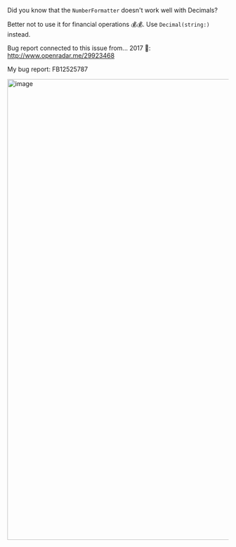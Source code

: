 Did you know that the `NumberFormatter` doesn't work well with Decimals? 

Better not to use it for financial operations 💰💰. Use `Decimal(string:)` instead. 

Bug report connected to this issue from... 2017 🤡: http://www.openradar.me/29923468

My bug report: FB12525787

<img width="1046" alt="image" src="https://github.com/wojciech-kulik/Swift-NumberFormatter-Bug/assets/3128467/2a4b8f19-a357-44ae-9d0a-da1c27a047bd">  

